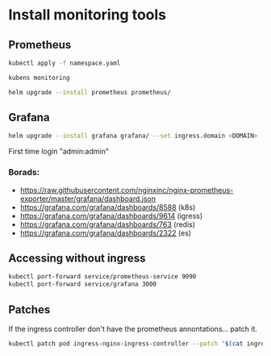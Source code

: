# Install monitoring tools


## Prometheus

```sh
kubectl apply -f namespace.yaml
```

```sh
kubens monitoring
```

```sh
helm upgrade --install prometheus prometheus/
```

## Grafana

```sh
helm upgrade --install grafana grafana/ --set ingress.domain <DOMAIN>
```

First time login "admin:admin"

### Borads:

* https://raw.githubusercontent.com/nginxinc/nginx-prometheus-exporter/master/grafana/dashboard.json
* https://grafana.com/grafana/dashboards/8588 (k8s)
* https://grafana.com/grafana/dashboards/9614 (igress)
* https://grafana.com/grafana/dashboards/763 (redis)
* https://grafana.com/grafana/dashboards/2322 (es)

## Accessing without ingress

```sh
kubectl port-forward service/prometheus-service 9090
kubectl port-forward service/grafana 3000
```

## Patches

If the ingress controller don't have the prometheus annontations... patch it.
```sh
kubectl patch pod ingress-nginx-ingress-controller --patch "$(cat ingress-patch.yaml)"
```